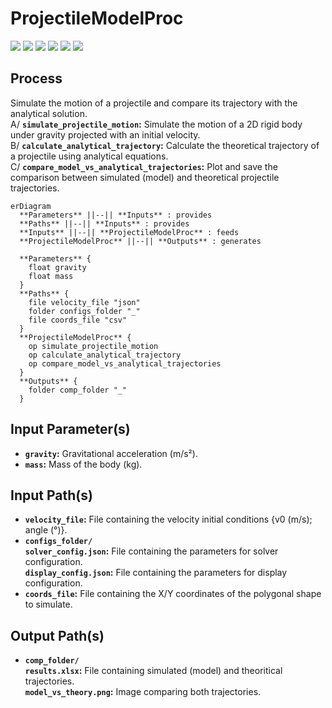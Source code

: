 # ProjectileModelProc

<p align="left">
  <img src="https://img.shields.io/badge/Pandas-2.2.2+-0b0153?style=flat&logo=pandas&logoColor=white" />
  <img src="https://img.shields.io/badge/NumPy-2.0.1+-4dabcf?style=flat&logo=numpy&logoColor=white" />
  <img src="https://img.shields.io/badge/matplotlib-3.10.3+-11557c" />
  <img src="https://img.shields.io/badge/pygame-2.6.1+-08df1c" />
  <img src="https://img.shields.io/badge/pymunk-7.0.1+-3398da" />
  <img src="https://img.shields.io/badge/XlsxWriter-3.2.3+-207346" />
</p>

## Process

Simulate the motion of a projectile and compare its trajectory with the analytical solution.<br>
A/ **`simulate_projectile_motion`:** Simulate the motion of a 2D rigid body under gravity projected with an initial velocity.<br>
B/ **`calculate_analytical_trajectory`:** Calculate the theoretical trajectory of a projectile using analytical equations.<br>
C/ **`compare_model_vs_analytical_trajectories`:** Plot and save the comparison between simulated (model) and theoretical projectile trajectories.

```mermaid
erDiagram
  **Parameters** ||--|| **Inputs** : provides
  **Paths** ||--|| **Inputs** : provides
  **Inputs** ||--|| **ProjectileModelProc** : feeds
  **ProjectileModelProc** ||--|| **Outputs** : generates

  **Parameters** {
    float gravity
    float mass
  }
  **Paths** {
    file velocity_file "json"
    folder configs_folder "_"
    file coords_file "csv"
  }
  **ProjectileModelProc** {
    op simulate_projectile_motion
    op calculate_analytical_trajectory
    op compare_model_vs_analytical_trajectories
  }
  **Outputs** {
    folder comp_folder "_"
  }
```

## Input Parameter(s)

- **`gravity`:** Gravitational acceleration (m/s²).
- **`mass`:** Mass of the body (kg).

## Input Path(s)

- **`velocity_file`:** File containing the velocity initial conditions {v0 (m/s); angle (°)}.
- **`configs_folder/`**<br>
  **`solver_config.json`:** File containing the parameters for solver configuration.<br>
  **`display_config.json`:** File containing the parameters for display configuration.
- **`coords_file`:** File containing the X/Y coordinates of the polygonal shape to simulate.

## Output Path(s)

- **`comp_folder/`**<br>
  **`results.xlsx`:** File containing simulated (model) and theoritical trajectories.<br>
  **`model_vs_theory.png`:** Image comparing both trajectories.